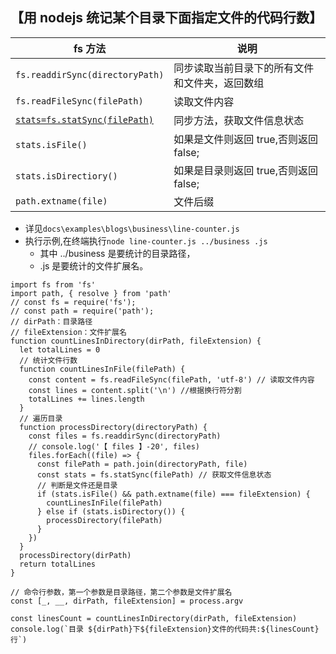 <!--
 * @Description:
 * @Date: 2024-10-31 09:27:12
 * @LastEditTime: 2024-11-08 14:30:22
-->

## 【⽤ nodejs 统记某个⽬录下⾯指定文件的代码⾏数】

<!-- 【热度: 1,732】 -->

| fs 方法                                                                                      | 说明                                           |
| -------------------------------------------------------------------------------------------- | ---------------------------------------------- |
| `fs.readdirSync(directoryPath)`                                                              | 同步读取当前目录下的所有文件和文件夹，返回数组 |
| `fs.readFileSync(filePath)`                                                                  | 读取文件内容                                   |
| [`stats=fs.statSync(filePath)`](https://blog.csdn.net/qq_42744920/article/details/123719169) | 同步方法，获取文件信息状态                     |
| `stats.isFile()`                                                                             | 如果是文件则返回 true,否则返回 false;          |
| `stats.isDirectiory()`                                                                       | 如果是目录则返回 true,否则返回 false;          |
| `path.extname(file)`                                                                         | 文件后缀                                       |

- 详见`docs\examples\blogs\business\line-counter.js`
- 执行示例,在终端执行`node line-counter.js ../business .js`
  - 其中 ../business 是要统计的⽬录路径，
  - .js 是要统计的⽂件扩展名。

```js{11,17,21,23,30}
import fs from 'fs'
import path, { resolve } from 'path'
// const fs = require('fs');
// const path = require('path');
// dirPath：目录路径
// fileExtension：文件扩展名
function countLinesInDirectory(dirPath, fileExtension) {
  let totalLines = 0
  // 统计文件行数
  function countLinesInFile(filePath) {
    const content = fs.readFileSync(filePath, 'utf-8') // 读取文件内容
    const lines = content.split('\n') //根据换行符分割
    totalLines += lines.length
  }
  // 遍历目录
  function processDirectory(directoryPath) {
    const files = fs.readdirSync(directoryPath)
    // console.log('【 files 】-20', files)
    files.forEach((file) => {
      const filePath = path.join(directoryPath, file)
      const stats = fs.statSync(filePath) // 获取文件信息状态
      // 判断是文件还是目录
      if (stats.isFile() && path.extname(file) === fileExtension) {
        countLinesInFile(filePath)
      } else if (stats.isDirectory()) {
        processDirectory(filePath)
      }
    })
  }
  processDirectory(dirPath)
  return totalLines
}

// 命令⾏参数，第⼀个参数是⽬录路径，第⼆个参数是⽂件扩展名
const [_, __, dirPath, fileExtension] = process.argv

const linesCount = countLinesInDirectory(dirPath, fileExtension)
console.log(`目录 ${dirPath}下${fileExtension}文件的代码共:${linesCount}行`)
```
